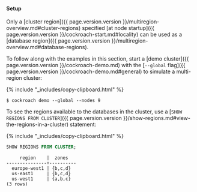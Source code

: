 #### Setup

Only a [cluster region]({{ page.version.version }}/multiregion-overview.md#cluster-regions) specified [at node startup]({{ page.version.version }}/cockroach-start.md#locality) can be used as a [database region]({{ page.version.version }}/multiregion-overview.md#database-regions).

To follow along with the examples in this section, start a [demo cluster]({{ page.version.version }}/cockroach-demo.md) with the [`--global` flag]({{ page.version.version }}/cockroach-demo.md#general) to simulate a multi-region cluster:

{% include "_includes/copy-clipboard.html" %}
~~~ shell
$ cockroach demo --global --nodes 9
~~~

To see the regions available to the databases in the cluster, use a [`SHOW REGIONS FROM CLUSTER`]({{ page.version.version }}/show-regions.md#view-the-regions-in-a-cluster) statement:

{% include "_includes/copy-clipboard.html" %}
~~~ sql
SHOW REGIONS FROM CLUSTER;
~~~

~~~
     region    |  zones
---------------+----------
  europe-west1 | {b,c,d}
  us-east1     | {b,c,d}
  us-west1     | {a,b,c}
(3 rows)
~~~